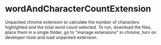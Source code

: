# wordAndCharacterCountExtension
Unpacked chrome extension to calculate the number of characters highlighted and the total word count selected. To run, download the files, place them in a single folder, go to "manage extensions" in chrome, turn on developer tools and load unpacked extension.
